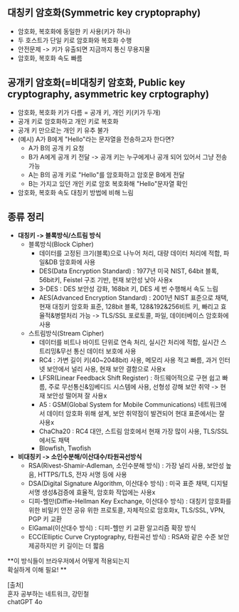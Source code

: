## 대칭키 암호화(Symmetric key cryptopraphy)
- 암호화, 복호화에 동일한 키 사용(키가 하나)
- 두 호스트가 단일 키로 암호화와 복호화 수행
- 안전문제 -> 키가 유출되면 지금까지 통신 무용지물
- 암호화, 복호화 속도 빠름

## 공개키 암호화(=비대칭키 암호화, Public key cryptography, asymmetric key crptography)
- 암호화, 복호화 키가 다름 = 공개 키, 개인 키(키가 두개)
- 공개 키로 암호화하고 개인 키로 복호화
- 공개 키 만으로는 개인 키 유추 불가
- (예시) A가 B에게 "Hello"라는 문자열을 전송하고자 한다면?
  - A가 B의 공개 키 요청
  - B가 A에게 공개 키 전달 -> 공개 키는 누구에게나 공개 되어 있어서 그냥 전송 가능
  - A는 B의 공개 키로 "Hello"를 암호화하고 암호문 B에게 전달
  - B는 가지고 있던 개인 키로 암호 복호화해 "Hello"문자열 확인
- 암호화, 복호화 속도 대칭키 방법에 비해 느림
      
## 종류 정리
- **대칭키 -> 블록방식/스트림 방식**
    - 블록방식(Block Cipher)
        - 데이터를 고정된 크기(블록)으로 나누어 처리, 대량 데이터 처리에 적합, 파일&DB 암호화에 사용
        - DES(Data Encryption Standard) : 1977년 미국 NIST, 64bit 블록, 56bit키, Feistel 구조 기반, 현재 보안성 낮아 사용x
        - 3-DES : DES 보안성 강화, 168bit 키, DES 세 번 수행해서 속도 느림
        - AES(Advanced Encryption Standard) : 2001년 NIST 표준으로 채택, 현재 대칭키 암호화 표준, 128bit 블록, 128&192&256비트 키, 빠리고 효율적&병렬처리 가능
          -> TLS/SSL 포로토콜, 파일, 데이터베이스 암호화에 사용
    - 스트림방식(Stream Cipher)
        - 데이터를 비트나 바이트 단위로 연속 처리, 실시간 처리에 적합, 실시간 스트리밍&무선 통신 데이터 보호에 사용
        - RC4 : 가변 길이 키(40~2048bit) 사용, 메모리 사용 적고 빠름, 과거 인터넷 보안에서 널리 사용, 현재 보안 결함으로 사용x
        - LFSR(Linear Feedback Shift Register) : 하드웨어적으로 구현 쉽고 빠름, 주로 무선통신&임베디드 시스템에 사용, 선형성 강해 보안 취약 -> 현재 보안성 떨어져 잘 사용x
        - A5 : GSM(Global System for Mobile Communications) 네트워크에서 데이터 암호화 위해 설계, 보안 취약점이 발견되어 현대 표준에서는 잘 사용x
        - ChaCha20 : RC4 대안, 스트림 암호에서 현재 가장 많이 사용, TLS/SSL에서도 채택
        - Blowfish, Twofish
- **비대칭키 -> 소인수분해/이산대수/타원곡선방식**
    - RSA(Rivest-Shamir-Adleman, 소인수분해 방식) : 가장 널리 사용, 보안성 높음, HTTPS/TLS, 전자 서명 등에 사용
    - DSA(Digital Signature Algorithm, 이산대수 방식) : 미국 표준 채택, 디지털 서명 생성&검증에 효율적, 암호화 작업에는 사용x
    - 디피-헬만(Diffie-Hellman Key Exchange, 이산대수 방식) : 대칭키 암호화를 위한 비밀키 안전 공유 위한 프로토콜, 자체적으로 암호화x, TLS/SSL, VPN, PGP 키 교환
    - ElGamal(이산대수 방식) : 디피-헬만 키 교환 알고리즘 확장 방식
    - ECC(Elliptic Curve Cryptography, 타원곡선 방식) : RSA와 같은 수준 보안 제공하지만 키 길이는 더 짧음

**이 방식들이 브라우저에서 어떻게 적용되는지    
확실하게 이해 필요!  **   
     
[출처]   
혼자 공부하는 네트워크, 강민철    
chatGPT 4o

